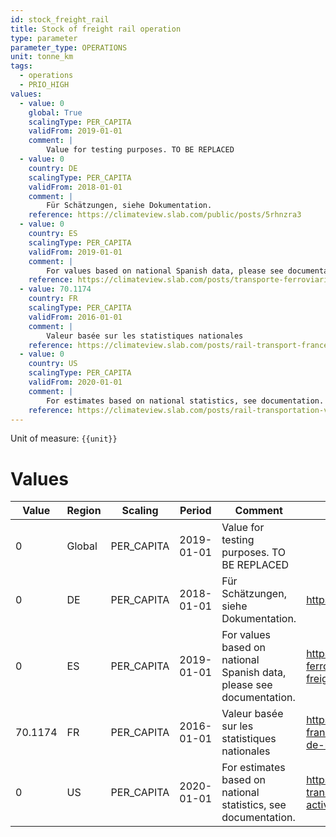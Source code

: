 ```yaml
---
id: stock_freight_rail
title: Stock of freight rail operation
type: parameter
parameter_type: OPERATIONS
unit: tonne_km
tags:
  - operations
  - PRIO_HIGH
values:
  - value: 0
    global: True
    scalingType: PER_CAPITA
    validFrom: 2019-01-01
    comment: |
        Value for testing purposes. TO BE REPLACED
  - value: 0
    country: DE
    scalingType: PER_CAPITA
    validFrom: 2018-01-01
    comment: |
        Für Schätzungen, siehe Dokumentation.
    reference: https://climateview.slab.com/public/posts/5rhnzra3
  - value: 0
    country: ES
    scalingType: PER_CAPITA
    validFrom: 2019-01-01
    comment: |
        For values based on national Spanish data, please see documentation.
    reference: https://climateview.slab.com/posts/transporte-ferroviario-rail-transport-v6m8lcgr#h88m2-freight-rail-transport
  - value: 70.1174
    country: FR
    scalingType: PER_CAPITA
    validFrom: 2016-01-01
    comment: |
        Valeur basée sur les statistiques nationales
    reference: https://climateview.slab.com/posts/rail-transport-france-npr7q7rn#h1cwz-transport-ferroviaire-de-marchandises
  - value: 0
    country: US
    scalingType: PER_CAPITA
    validFrom: 2020-01-01
    comment: |
        For estimates based on national statistics, see documentation.
    reference: https://climateview.slab.com/posts/rail-transportation-vov14r6c#hq6b9-table-3-activity-data-freight-rail
---
```



Unit of measure: `{{unit}}`


# Values


| Value | Region | Scaling | Period | Comment | Reference |
|-------|--------|---------|--------|---------|-----------|
| 0 | Global | PER_CAPITA | 2019-01-01 | Value for testing purposes. TO BE REPLACED |  |
| 0 | DE | PER_CAPITA | 2018-01-01 | Für Schätzungen, siehe Dokumentation. | https://climateview.slab.com/public/posts/5rhnzra3 |
| 0 | ES | PER_CAPITA | 2019-01-01 | For values based on national Spanish data, please see documentation. | https://climateview.slab.com/posts/transporte-ferroviario-rail-transport-v6m8lcgr#h88m2-freight-rail-transport |
| 70.1174 | FR | PER_CAPITA | 2016-01-01 | Valeur basée sur les statistiques nationales | https://climateview.slab.com/posts/rail-transport-france-npr7q7rn#h1cwz-transport-ferroviaire-de-marchandises |
| 0 | US | PER_CAPITA | 2020-01-01 | For estimates based on national statistics, see documentation. | https://climateview.slab.com/posts/rail-transportation-vov14r6c#hq6b9-table-3-activity-data-freight-rail |


